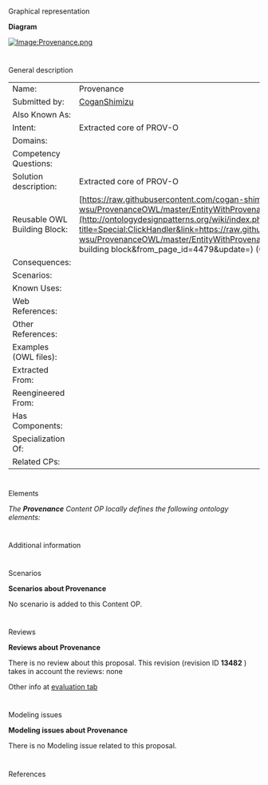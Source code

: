 # 

 Graphical representation



__Diagram__ 





[![Image:Provenance.png](../images/b/b7/Provenance.png)](../Image/Provenance.png "Image:Provenance.png")





# 

 General description




|  |  |
| --- | --- |
|  Name:  |  Provenance  |
|  Submitted by:  | [CoganShimizu](../User/CoganShimizu "User:CoganShimizu")  |
|  Also Known As:  |  |
|  Intent:  |  Extracted core of PROV-O  |
|  Domains:  |  |
|  Competency Questions:  |  |
|  Solution description:  |  Extracted core of PROV-O  |
|  Reusable OWL Building Block:  | [https://raw.githubusercontent.com/cogan-shimizu-wsu/ProvenanceOWL/master/EntityWithProvenanceOntologyPattern.owl](http://ontologydesignpatterns.org/wiki/index.php?title=Special:ClickHandler&link=https://raw.githubusercontent.com/cogan-shimizu-wsu/ProvenanceOWL/master/EntityWithProvenanceOntologyPattern.owl&message=OWL building block&from_page_id=4479&update=)  (0)  |
|  Consequences:  |  |
|  Scenarios:  |  |
|  Known Uses:  |  |
|  Web References:  |  |
|  Other References:  |  |
|  Examples (OWL files):  |  |
|  Extracted From:  |  |
|  Reengineered From:  |  |
|  Has Components:  |  |
|  Specialization Of:  |  |
|  Related CPs:  |  |



  





# 

 Elements



_The
 __Provenance__ 
 Content OP locally defines the following ontology elements:_ 




# 

 Additional information



# 

 Scenarios




__Scenarios about Provenance__ 


 No scenario is added to this Content OP.
 




# 

 Reviews




__Reviews about Provenance__ 


 There is no review about this proposal.
This revision (revision ID
 __13482__ 
 ) takes in account the reviews: none
 



 Other info at
 [evaluation tab](http://ontologydesignpatterns.org/wiki/index.php?title=Submissions:Provenance&action=evaluation "http://ontologydesignpatterns.org/wiki/index.php?title=Submissions:Provenance&action=evaluation") 





  





# 

 Modeling issues




__Modeling issues about Provenance__ 


 There is no Modeling issue related to this proposal.
 




  





# 

 References